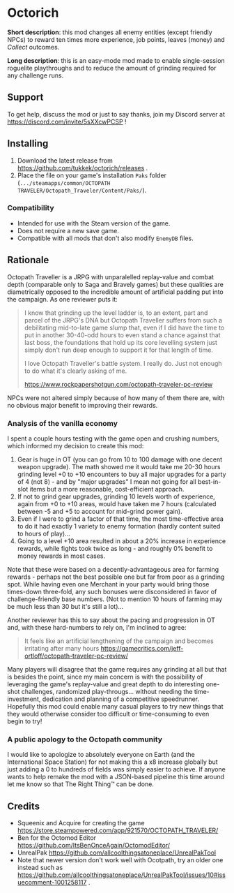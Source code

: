 # Octorich

**Short description**: this mod changes all enemy entities (except friendly NPCs) to reward ten times more experience, job points, leaves (money) and *Collect* outcomes.

**Long description**: this is an easy-mode mod made to enable single-session roguelite playthroughs and to reduce the amount of grinding required for any challenge runs.

## Support

To get help, discuss the mod or just to say thanks, join my Discord server at https://discord.com/invite/5sXXcwPCSP !

## Installing

1. Download the latest release from https://github.com/tukkek/octorich/releases .
2. Place the file on your game's installation `Paks` folder (`.../steamapps/common/OCTOPATH TRAVELER/Octopath_Traveler/Content/Paks/`).

### Compatibility

* Intended for use with the Steam version of the game.
* Does not require a new save game.
* Compatible with all mods that don't also modify `EnemyDB` files.

## Rationale

Octopath Traveller is a JRPG with unparalelled replay-value and combat depth (comparable only to Saga and Bravely games) but these qualities are diametrically opposed to the incredible amount of artificial padding put into the campaign. As one reviewer puts it:

> I know that grinding up the level ladder is, to an extent, part and parcel of the JRPG's DNA but Octopath Traveller suffers from such a debilitating mid-to-late game slump that, even if I did have the time to put in another 30-40-odd hours to even stand a chance against that last boss, the foundations that hold up its core levelling system just simply don't run deep enough to support it for that length of time.
> 
>  I love Octopath Traveller's battle system. I really do. Just not enough to do what it's clearly asking of me.
>  
>  https://www.rockpapershotgun.com/octopath-traveler-pc-review

NPCs were not altered simply because of how many of them there are, with no obvious major benefit to improving their rewards.

### Analysis of the vanilla economy

I spent a couple hours testing with the game open and crushing numbers, which informed my decision to create this mod: 

1. Gear is huge in OT (you can go from 10 to 100 damage with one decent weapon upgrade). The math showed me it would take me 20-30 hours grinding level +0 to +10 encounters to buy all major upgrades for a party of 4 (not 8) - and by "major upgrades" I mean not going for all best-in-slot items but a more reasonable, cost-efficient approach.
2. If not to grind gear upgrades, grinding 10 levels worth of experience, again from +0 to +10 areas, would have taken me 7 hours (calculated between -5 and +5 to account for mid-grind power gain).
3. Even if I were to grind a factor of that time, the most time-effective area to do it had exactly 1 variety to enemy formation (hardly content suited to hours of play)...
4. Going to a level +10 area resulted in about a 20% increase in experience rewards, while fights took twice as long - and roughly 0% benefit to money rewards in most cases.

Note that these were based on a decently-advantageous area for farming rewards - perhaps not the best possible one but far from poor as a grinding spot. While having even one Merchant in your party would bring those times-down three-fold, any such bonuses were disconsidered in favor of challenge-friendly base numbers. (Not to mention 10 hours of farming may be much less than 30 but it's still a lot)...

Another reviewer has this to say about the pacing and progression in OT and, with these hard-numbers to rely on, I'm inclined to agree:

> It feels like an artificial lengthening of the campaign and becomes irritating after many hours https://gamecritics.com/jeff-ortloff/octopath-traveler-pc-review/

Many players will disagree that the game requires any grinding at all but that is besides the point, since my main concern is with the possibility of leveraging the game's replay-value and great depth to do interesting one-shot challenges, randomized play-througs... without needing the time-investment, dedication and planning of a competitive speedrunner. Hopefully this mod could enable many casual players to try new things that they would otherwise consider too difficult or time-consuming to even begin to try!

### A public apology to the Octopath community

I would like to apologize to absolutely everyone on Earth (and the International Space Station) for not making this a x8 increase globally but just adding a 0 to hundreds of fields was simply easier to achieve. If anyone wants to help remake the mod with a JSON-based pipeline this time around let me know so that The Right Thing™ can be done.

## Credits

* Squeenix and Acquire for creating the game https://store.steampowered.com/app/921570/OCTOPATH_TRAVELER/
* Ben for the Octomod Editor https://github.com/ItsBenOnceAgain/OctomodEditor/
* UnrealPak https://github.com/allcoolthingsatoneplace/UnrealPakTool
 * Note that newer version don't work well with Ocotpath, try an older one instead such as https://github.com/allcoolthingsatoneplace/UnrealPakTool/issues/10#issuecomment-1001258117 .
